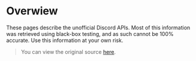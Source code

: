 # Overwiew

These pages describe the unofficial Discord APIs. Most of this information was retrieved
using black-box testing, and as such cannot be 100% accurate. Use this information at your
own risk.

> You can view the original source [here](https://gitlab.com/luna/discord-unofficial-docs).

